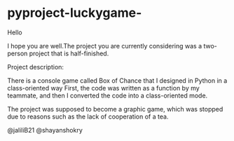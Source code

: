 # pyproject-luckygame-
Hello

I hope you are well.The project you are currently considering was a two-person project that is half-finished.

Project description:

There is a console game called Box of Chance that I designed in Python in a class-oriented way
First, the code was written as a function by my teammate, and then I converted the code into a class-oriented mode.

The project was supposed to become a graphic game, which was stopped due to reasons such as the lack of cooperation of a tea.

@jaliliB21
@shayanshokry
